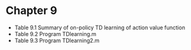 # Chapter 9

- Table 9.1 Summary of on-policy TD learning of action value function
- Table 9.2 Program TDlearning.m
- Table 9.3 Program TDlearning2.m

